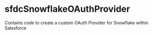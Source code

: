 # sfdcSnowflakeOAuthProvider
Contains code to create a custom OAuth Provider for Snowflake within Salesforce
